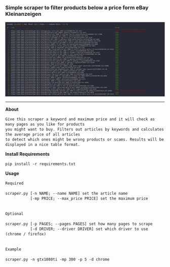 <h3>Simple scraper to filter products below a price form eBay Kleinanzeigen</h3>

![Preview Screenshot](./preview.png "Preview")

<hr>

**About**
```
Give this scraper a keyword and maximum price and it will check as many pages as you like for products
you might want to buy. Filters out articles by keywords and calculates the average price of all articles
to detect which ones might be wrong products or scams. Results will be displayed in a nice table format.
```

**Install Requirements**<br>
```
pip install -r requirements.txt
```
**Usage**<br>
```
Required

scraper.py [-n NAME; --name NAME] set the article name
           [-mp PRICE; --max_price PRICE] set the maximum price


Optional

scraper.py [-p PAGES; --pages PAGES] set how many pages to scrape
           [-d DRIVER; --driver DRIVER] set which driver to use (chrome / firefox) 


Example

scraper.py -n gtx1080ti -mp 300 -p 5 -d chrome
```
